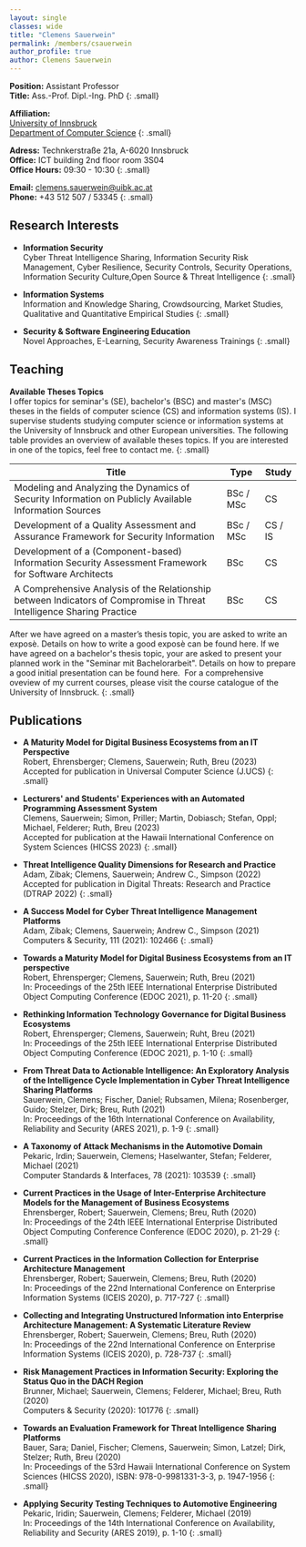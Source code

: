 ```yaml
---
layout: single
classes: wide
title: "Clemens Sauerwein"
permalink: /members/csauerwein
author_profile: true
author: Clemens Sauerwein
---
```


**Position:** Assistant Professor\
**Title:** Ass.-Prof. Dipl.-Ing. PhD
{: .small}

**Affiliation:**\
[University of Innsbruck](https://www.uibk.ac.at/)\
[Department of Computer Science](https://www.uibk.ac.at/informatik)
{: .small}

**Adress:** Technkerstraße 21a, A-6020 Innsbruck\
**Office:** ICT building 2nd floor room 3S04\
**Office Hours:** 09:30 - 10:30
{: .small}

**Email:** <a href="mailto:clemens.sauerwein@uibk.ac.at"> clemens.sauerwein@uibk.ac.at</a>\
**Phone:** +43 512 507 / 53345
{: .small}

## Research Interests
* **Information Security**\
Cyber Threat Intelligence Sharing, Information Security Risk Management, Cyber Resilience, Security Controls, Security Operations, Information Security Culture,Open Source & Threat Intelligence
{: .small}

* **Information Systems**\
Information and Knowledge Sharing, Crowdsourcing, Market Studies, Qualitative and Quantitative Empirical Studies
{: .small}

* **Security & Software Engineering Education**\
Novel Approaches, E-Learning, Security Awareness Trainings
{: .small}

## Teaching
**Available Theses Topics**\
I offer topics for seminar's (SE), bachelor's (BSC) and master's (MSC) theses in the fields of computer science (CS) and information systems (IS). I supervise students studying computer science or information systems at the University of Innsbruck and other European universities. The following table provides an overview of available theses topics. If you are interested in one of the topics, feel free to contact me.
{: .small}

| Title                                                                                                                 | Type         | Study    |
| ----------------------------------------------------------------------------------------------------------            | ------------ | -------- |
| Modeling and Analyzing the Dynamics of Security Information on Publicly Available Information Sources                 | BSc / MSc    | CS       |
| Development of a Quality Assessment and Assurance Framework for Security Information                                  | BSc / MSc    | CS / IS  |
| Development of a (Component-based) Information Security Assessment Framework for Software Architects                  | BSc          | CS       |
| A Comprehensive Analysis of the Relationship between Indicators of Compromise in Threat Intelligence Sharing Practice | BSc          | CS       |

After we have agreed on a master’s thesis topic, you are asked to write an exposè. Details on how to write a good exposè can be found here.
If we have agreed on a bachelor's thesis topic, your are asked to present your planned work in the "Seminar mit Bachelorarbeit". Details on how to prepare a good initial presentation can be found here. 
For a comprehensive oveview of my current courses, please visit the course catalogue of the University of Innsbruck.
{: .small}

## Publications

* **A Maturity Model for Digital Business Ecosystems from an IT Perspective**\
  Robert, Ehrensberger; Clemens, Sauerwein; Ruth, Breu (2023)\
  Accepted for publication in Universal Computer Science (J.UCS)
  {: .small}

* **Lecturers' and Students' Experiences with an Automated Programming Assessment System**\
  Clemens, Sauerwein; Simon, Priller; Martin, Dobiasch; Stefan, Oppl; Michael, Felderer; Ruth, Breu (2023)\
  Accepted for publication at the Hawaii International Conference on System Sciences (HICSS 2023)
  {: .small}

* **Threat Intelligence Quality Dimensions for Research and Practice**\
  Adam, Zibak; Clemens, Sauerwein; Andrew C., Simpson (2022)\
  Accepted for publication in Digital Threats: Research and Practice (DTRAP 2022)
  {: .small}

* **A Success Model for Cyber Threat Intelligence Management Platforms**\
  Adam, Zibak; Clemens, Sauerwein; Andrew C., Simpson (2021)\
  Computers & Security, 111 (2021): 102466
  {: .small}

* **Towards a Maturity Model for Digital Business Ecosystems from an IT perspective**\
  Robert, Ehrensperger; Clemens, Sauerwein; Ruth, Breu (2021)\
  In: Proceedings of the 25th IEEE International Enterprise Distributed Object Computing Conference (EDOC 2021), p. 11-20
  {: .small}

* **Rethinking Information Technology Governance for Digital Business Ecosystems**\
  Robert, Ehrensperger; Clemens, Sauerwein; Ruht, Breu (2021)\
  In: Proceedings of the 25th IEEE International Enterprise Distributed Object Computing Conference (EDOC 2021), p. 1-10
  {: .small}

* **From Threat Data to Actionable Intelligence: An Exploratory Analysis of the Intelligence Cycle Implementation in Cyber Threat Intelligence Sharing Platforms**\
  Sauerwein, Clemens; Fischer, Daniel; Rubsamen, Milena; Rosenberger, Guido; Stelzer, Dirk; Breu, Ruth (2021)\
  In: Proceedings of the 16th International Conference on Availability, Reliability and Security (ARES 2021), p. 1-9
  {: .small}

* **A Taxonomy of Attack Mechanisms in the Automotive Domain**\
  Pekaric, Irdin; Sauerwein, Clemens; Haselwanter, Stefan; Felderer, Michael (2021)\
  Computer Standards & Interfaces, 78 (2021): 103539
  {: .small}

* **Current Practices in the Usage of Inter-Enterprise Architecture Models for the Management of Business Ecosystems**\
  Ehrensberger, Robert; Sauerwein, Clemens; Breu, Ruth (2020)\
  In: Proceedings of the 24th IEEE International Enterprise Distributed Object Computing Conference Conference (EDOC 2020), p. 21-29
  {: .small}

* **Current Practices in the Information Collection for Enterprise Architecture Management**\
  Ehrensberger, Robert; Sauerwein, Clemens; Breu, Ruth (2020)\
  In: Proceedings of the 22nd International Conference on Enterprise Information Systems (ICEIS 2020), p. 717-727
  {: .small}

* **Collecting and Integrating Unstructured Information into Enterprise Architecture Management: A Systematic Literature Review**\
  Ehrensberger, Robert; Sauerwein, Clemens; Breu, Ruth (2020)\
  In: Proceedings of the 22nd International Conference on Enterprise Information Systems (ICEIS 2020), p. 728-737
  {: .small}

* **Risk Management Practices in Information Security: Exploring the Status Quo in the DACH Region**\
  Brunner, Michael; Sauerwein, Clemens; Felderer, Michael; Breu, Ruth (2020)\
  Computers & Security (2020): 101776
  {: .small}

* **Towards an Evaluation Framework for Threat Intelligence Sharing Platforms**\
  Bauer, Sara; Daniel, Fischer; Clemens, Sauerwein; Simon, Latzel; Dirk, Stelzer; Ruth, Breu (2020)\
  In: Proceedings of the 53rd Hawaii International Conference on System Sciences (HICSS 2020),  ISBN: 978-0-9981331-3-3, p. 1947-1956
  {: .small}

* **Applying Security Testing Techniques to Automotive Engineering**\
  Pekaric, Iridin; Sauerwein, Clemens; Felderer, Michael (2019)\
  In: Proceedings of the 14th International Conference on Availability, Reliability and Security (ARES 2019), p. 1-10
  {: .small}
